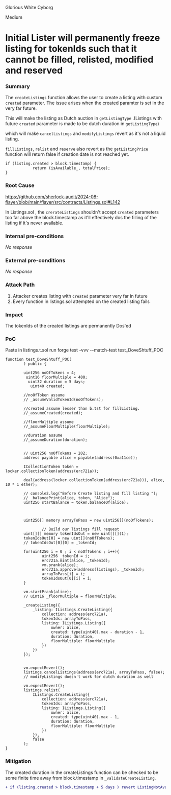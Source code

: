 Glorious White Cyborg

Medium

# Initial Lister will permanently freeze listing for tokenIds such that it cannot be filled, relisted, modified and reserved

### Summary

The `createListings`  function allows the user to create a listing with custom `created` parameter. The issue arises when the created paramter is set in the very far future. 

This will make the listing as Dutch auction in `getListingType` .(Listings with future `created` parameter is made to be dutch duration in `getListingType`)

which will make `cancelListings` and `modifyListings` revert as it's not a liquid listing. 

`fillListings`, `relist` and `reserve` also revert as the `getListingPrice` function will return false if creation date is not reached yet.

```solidity
if (listing.created > block.timestamp) {
            return (isAvailable_, totalPrice);
}
```





### Root Cause

https://github.com/sherlock-audit/2024-08-flayer/blob/main/flayer/src/contracts/Listings.sol#L142

In Listings.sol , the `crerateListings` shouldn't accept `created` parameters too far above the block.timestamp as it'll effectively dos the filling of the listing if it's never available.

### Internal pre-conditions

_No response_

### External pre-conditions

_No response_

### Attack Path

1. Attacker creates listing with `created` parameter very far in future
2. Every function in listings.sol attempted on the created listing fails

### Impact

The tokenIds of the created listings are permanently Dos'ed 

### PoC

Paste in listings.t.sol
run forge test -vvv --match-test test_DoveShtuff_POC

```solidity
function test_DoveShtuff_POC(
        ) public {

        uint256 noOfTokens = 4;
         uint16 floorMultiple = 400;
          uint32 duration = 5 days;
           uint40 created;

        //noOfToken assume
        // _assumeValidTokenId(noOfTokens);

        //created assume lesser than b.tst for fillListing.
        //_assumeCreated(created);

        //floorMultiple assume
        //_assumeFloorMultiple(floorMultiple);

        //duration assume
        //_assumeDuration(duration);


        // uint256 noOfTokens = 202;
        address payable alice = payable(address(0xa11ce));

        ICollectionToken token = locker.collectionToken(address(erc721a));

        deal(address(locker.collectionToken(address(erc721a))), alice, 10 * 1 ether);

        // console2.log("Before Create listing and fill listing ");
        // _balancePrint(alice, token, "Alice");
        uint256 startBalance = token.balanceOf(alice);
        


        uint256[] memory arrayToPass = new uint256[](noOfTokens);

                // Build our listings fill request
        uint[][] memory tokenIdsOut = new uint[][](1);
        tokenIdsOut[0] = new uint[](noOfTokens);
        // tokenIdsOut[0][0] = _tokenId;

        for(uint256 i = 0 ; i < noOfTokens ; i++){
                uint256 _tokenId = i;
                erc721a.mint(alice, _tokenId);
                vm.prank(alice);
                erc721a.approve(address(listings), _tokenId);
                arrayToPass[i] = i;
                tokenIdsOut[0][i] = i;
        }        

        vm.startPrank(alice);
        // uint16 _floorMultiple = floorMultiple;

        _createListing({
            _listing: IListings.CreateListing({
                collection: address(erc721a),
                tokenIds: arrayToPass,
                listing: IListings.Listing({
                    owner: alice,
                    created: type(uint40).max - duration - 1,
                    duration: duration,
                    floorMultiple: floorMultiple
                })
            })
        });


        vm.expectRevert();                   
        listings.cancelListings(address(erc721a), arrayToPass, false);
        // modifyListings doesn't work for dutch duration as well

        vm.expectRevert();    
        listings.relist(
            IListings.CreateListing({
                collection: address(erc721a),
                tokenIds: arrayToPass,
                listing: IListings.Listing({
                    owner: alice,
                    created: type(uint40).max - 1,
                    duration: duration,
                    floorMultiple: floorMultiple
                })
            }),
            false
        );
}
```

### Mitigation

The created duration in the createListings function can be checked to be some finite time away from block.timestamp in `_validateCreateListing`.

```diff
+ if (listing.created > block.timestamp + 5 days ) revert ListingNotAvailable();
```